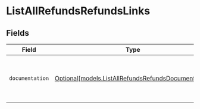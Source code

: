 # ListAllRefundsRefundsLinks


## Fields

| Field                                                                                                  | Type                                                                                                   | Required                                                                                               | Description                                                                                            |
| ------------------------------------------------------------------------------------------------------ | ------------------------------------------------------------------------------------------------------ | ------------------------------------------------------------------------------------------------------ | ------------------------------------------------------------------------------------------------------ |
| `documentation`                                                                                        | [Optional[models.ListAllRefundsRefundsDocumentation]](../models/listallrefundsrefundsdocumentation.md) | :heavy_minus_sign:                                                                                     | The URL to the generic Mollie API error handling guide.                                                |